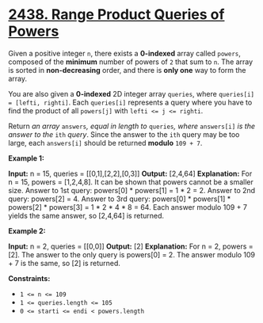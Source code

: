 # [2438. Range Product Queries of Powers](https://leetcode.com/problems/range-product-queries-of-powers/)

Given a positive integer  `n`, there exists a  **0-indexed**  array called  `powers`, composed of the  **minimum**  number of powers of  `2`  that sum to  `n`. The array is sorted in  **non-decreasing**  order, and there is  **only one**  way to form the array.

You are also given a  **0-indexed**  2D integer array  `queries`, where  `queries[i] = [lefti, righti]`. Each  `queries[i]`  represents a query where you have to find the product of all  `powers[j]`  with  `lefti <= j <= righti`.

Return _an array_ `answers`_, equal in length to_ `queries`_, where_ `answers[i]` _is the answer to the_ `ith` _query_. Since the answer to the  `ith`  query may be too large, each  `answers[i]`  should be returned  **modulo**  `109 + 7`.

**Example 1:**

**Input:** n = 15, queries = [[0,1],[2,2],[0,3]]
**Output:** [2,4,64]
**Explanation:**
For n = 15, powers = [1,2,4,8]. It can be shown that powers cannot be a smaller size.
Answer to 1st query: powers[0] * powers[1] = 1 * 2 = 2.
Answer to 2nd query: powers[2] = 4.
Answer to 3rd query: powers[0] * powers[1] * powers[2] * powers[3] = 1 * 2 * 4 * 8 = 64.
Each answer modulo 109 + 7 yields the same answer, so [2,4,64] is returned.

**Example 2:**

**Input:** n = 2, queries = [[0,0]]
**Output:** [2]
**Explanation:**
For n = 2, powers = [2].
The answer to the only query is powers[0] = 2. The answer modulo 109 + 7 is the same, so [2] is returned.

**Constraints:**

-   `1 <= n <= 109`
-   `1 <= queries.length <= 105`
-   `0 <= starti <= endi < powers.length`
